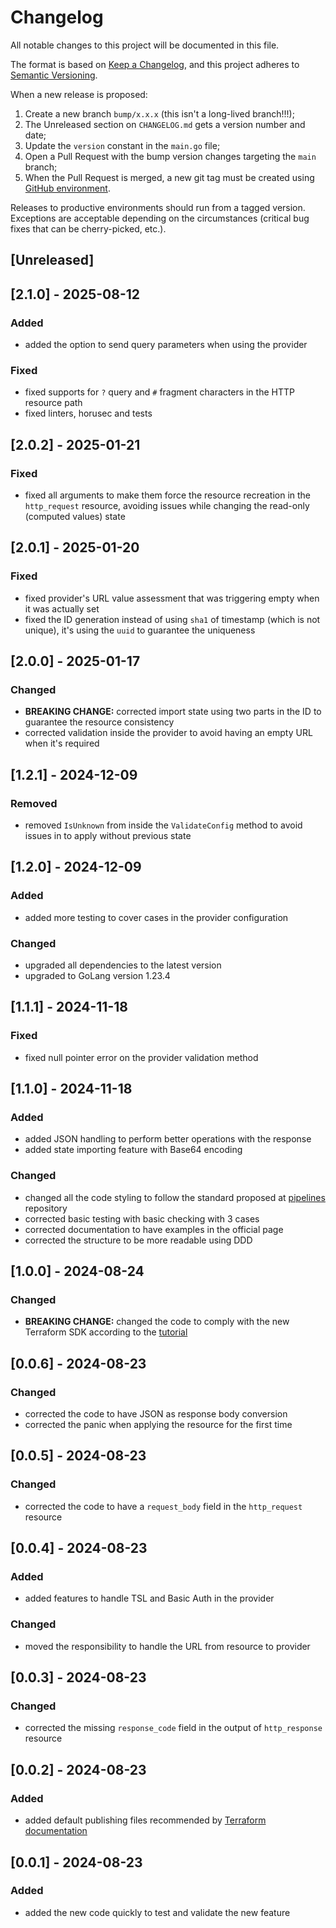 # Changelog

All notable changes to this project will be documented in this file.

The format is based on [Keep a Changelog](https://keepachangelog.com/en/1.0.0/), and this project adheres to [Semantic Versioning](https://semver.org/spec/v2.0.0.html).

When a new release is proposed:

1. Create a new branch `bump/x.x.x` (this isn't a long-lived branch!!!);
2. The Unreleased section on `CHANGELOG.md` gets a version number and date;
3. Update the `version` constant in the `main.go` file;
4. Open a Pull Request with the bump version changes targeting the `main` branch;
5. When the Pull Request is merged, a new git tag must be created using [GitHub environment](https://github.com/rios0rios0/terraform-provider-http/tags).

Releases to productive environments should run from a tagged version.
Exceptions are acceptable depending on the circumstances (critical bug fixes that can be cherry-picked, etc.).

## [Unreleased]

## [2.1.0] - 2025-08-12

### Added

- added the option to send query parameters when using the provider

### Fixed

- fixed supports for `?` query and `#` fragment characters in the HTTP resource path
- fixed linters, horusec and tests

## [2.0.2] - 2025-01-21

### Fixed

- fixed all arguments to make them force the resource recreation in the `http_request` resource, avoiding issues while changing the read-only (computed values) state

## [2.0.1] - 2025-01-20

### Fixed

- fixed provider's URL value assessment that was triggering empty when it was actually set
- fixed the ID generation instead of using `sha1` of timestamp (which is not unique), it's using the `uuid` to guarantee the uniqueness

## [2.0.0] - 2025-01-17

### Changed

- **BREAKING CHANGE:** corrected import state using two parts in the ID to guarantee the resource consistency
- corrected validation inside the provider to avoid having an empty URL when it's required

## [1.2.1] - 2024-12-09

### Removed

- removed `IsUnknown` from inside the `ValidateConfig` method to avoid issues in to apply without previous state

## [1.2.0] - 2024-12-09

### Added

- added more testing to cover cases in the provider configuration

### Changed

- upgraded all dependencies to the latest version
- upgraded to GoLang version 1.23.4

## [1.1.1] - 2024-11-18

### Fixed

- fixed null pointer error on the provider validation method

## [1.1.0] - 2024-11-18

### Added

- added JSON handling to perform better operations with the response
- added state importing feature with Base64 encoding

### Changed

- changed all the code styling to follow the standard proposed at [pipelines](https://github.com/rios0rios0/pipelines/blob/main/global/scripts/golangci-lint/.golangci.yml) repository
- corrected basic testing with basic checking with 3 cases
- corrected documentation to have examples in the official page
- corrected the structure to be more readable using DDD

## [1.0.0] - 2024-08-24

### Changed

- **BREAKING CHANGE:** changed the code to comply with the new Terraform SDK according to the [tutorial](https://developer.hashicorp.com/terraform/tutorials/providers-plugin-framework/providers-plugin-framework-provider-configure)

## [0.0.6] - 2024-08-23

### Changed

- corrected the code to have JSON as response body conversion
- corrected the panic when applying the resource for the first time

## [0.0.5] - 2024-08-23

### Changed

- corrected the code to have a `request_body` field in the `http_request` resource

## [0.0.4] - 2024-08-23

### Added

- added features to handle TSL and Basic Auth in the provider

### Changed

- moved the responsibility to handle the URL from resource to provider

## [0.0.3] - 2024-08-23

### Changed

- corrected the missing `response_code` field in the output of `http_response` resource

## [0.0.2] - 2024-08-23

### Added

- added default publishing files recommended by [Terraform documentation](https://developer.hashicorp.com/terraform/registry/providers/publishing)

## [0.0.1] - 2024-08-23

### Added

- added the new code quickly to test and validate the new feature
